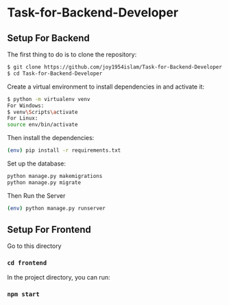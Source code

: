 # Task-for-Backend-Developer

## Setup For Backend

The first thing to do is to clone the repository:

```sh
$ git clone https://github.com/joy1954islam/Task-for-Backend-Developer.git
$ cd Task-for-Backend-Developer
```

Create a virtual environment to install dependencies in and activate it:

```sh
$ python -m virtualenv venv
For Windows:
$ venv\Scripts\activate
For Linux:
source env/bin/activate
```

Then install the dependencies:

```sh
(env) pip install -r requirements.txt
```
Set up the database:
```sh
python manage.py makemigrations
python manage.py migrate
```

Then Run the Server

```sh
(env) python manage.py runserver
```


## Setup For Frontend
Go to this directory
### `cd frontend`

In the project directory, you can run:

### `npm start`
